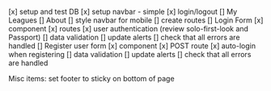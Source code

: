 [x] setup and test DB
[x] setup navbar - simple
    [x] login/logout
    [] My Leagues
    [] About
    [] style navbar for mobile
[] create routes
[] Login Form
    [x] component
    [x] routes
    [x] user authentication (review solo-first-look and Passport)
    [] data validation
        [] update alerts
        [] check that all errors are handled
[] Register user form
    [x] component
    [x] POST route
    [x] auto-login when registering
    [] data validation
        [] update alerts
        [] check that all errors are handled


Misc items:
set footer to sticky on bottom of page
